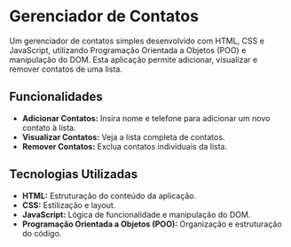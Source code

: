 # Gerenciador de Contatos

Um gerenciador de contatos simples desenvolvido com HTML, CSS e JavaScript, utilizando Programação Orientada a Objetos (POO) e manipulação do DOM. Esta aplicação permite adicionar, visualizar e remover contatos de uma lista.

## Funcionalidades

- **Adicionar Contatos:** Insira nome e telefone para adicionar um novo contato à lista.
- **Visualizar Contatos:** Veja a lista completa de contatos.
- **Remover Contatos:** Exclua contatos individuais da lista.

## Tecnologias Utilizadas

- **HTML:** Estruturação do conteúdo da aplicação.
- **CSS:** Estilização e layout.
- **JavaScript:** Lógica de funcionalidade e manipulação do DOM.
- **Programação Orientada a Objetos (POO):** Organização e estruturação do código.
